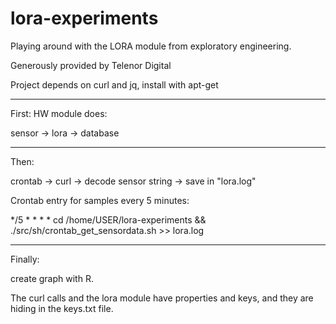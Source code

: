 # lora-experiments

Playing around with the LORA module from exploratory engineering.

Generously provided by Telenor Digital

Project depends on curl and jq, install with apt-get

------------------

First: HW module does:

sensor -> lora -> database

------------------

Then: 

crontab -> curl -> decode sensor string -> save in "lora.log"

Crontab entry for samples every 5 minutes:

*/5 * * * * cd /home/USER/lora-experiments &&  ./src/sh/crontab_get_sensordata.sh >> lora.log

------------------
Finally:

create graph with R. 

The curl calls and the lora module have properties and keys, and they are hiding in the keys.txt file.
